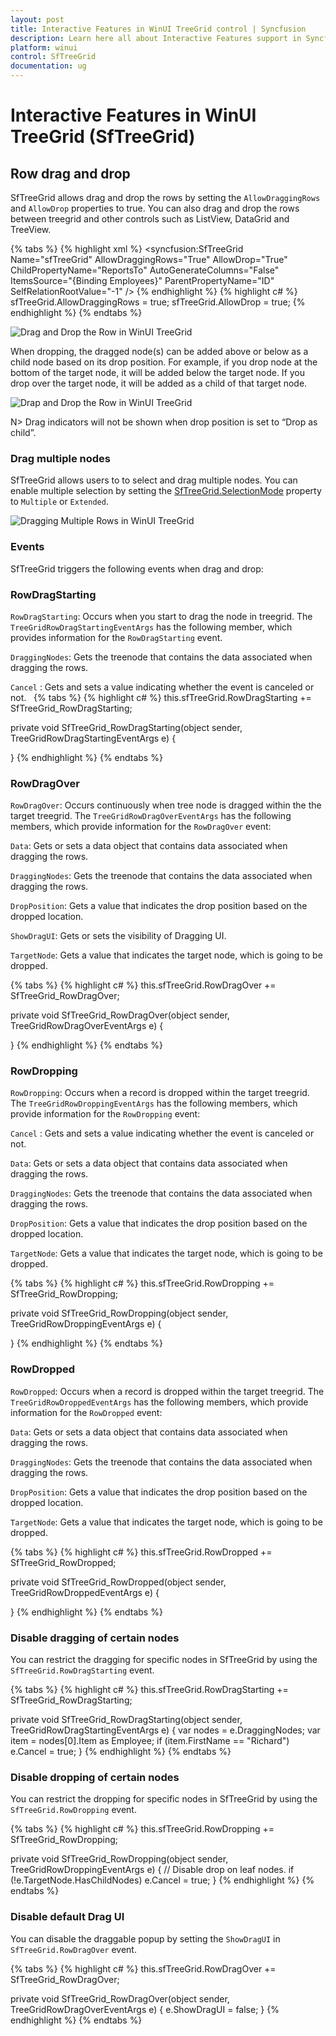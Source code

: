 ```yaml
---
layout: post
title: Interactive Features in WinUI TreeGrid control | Syncfusion
description: Learn here all about Interactive Features support in Syncfusion WinUI TreeGrid (SfTreeGrid) control and more.
platform: winui
control: SfTreeGrid
documentation: ug
---
```


# Interactive Features in WinUI TreeGrid (SfTreeGrid)

## Row drag and drop 

SfTreeGrid allows drag and drop the rows by setting the `AllowDraggingRows` and `AllowDrop` properties to true. You can also drag and drop the rows between treegrid and other controls such as ListView, DataGrid and TreeView. 

{% tabs %}
{% highlight xml %}
<syncfusion:SfTreeGrid Name="sfTreeGrid" 
                               AllowDraggingRows="True" 
                               AllowDrop="True" 
                               ChildPropertyName="ReportsTo" 
                               AutoGenerateColumns="False"                                  
                               ItemsSource="{Binding Employees}"
                               ParentPropertyName="ID"
                               SelfRelationRootValue="-1" />
{% endhighlight %}
{% highlight c# %}
sfTreeGrid.AllowDraggingRows = true;
sfTreeGrid.AllowDrop = true;
{% endhighlight %}
{% endtabs %}

![Drag and Drop the Row in WinUI TreeGrid](Row-Drag-and-Drop_images/draganddrop_img1.png)

When dropping, the dragged node(s) can be added above or below as a child node based on its drop position. For example, if you drop node at the bottom of the target node, it will be added below the target node. If you drop over the target node, it will be added as a child of that target node.

![Drap and Drop the Row in WinUI TreeGrid](Row-Drag-and-Drop_images/draganddrop_img3.png)

N> Drag indicators will not be shown when drop position is set to “Drop as child”.

### Drag multiple nodes

SfTreeGrid allows users to to select and drag multiple nodes. You can enable multiple selection by setting the [SfTreeGrid.SelectionMode](https://help.syncfusion.com/cr/winui/Syncfusion.UI.Xaml.Grids.SfGridBase.html#Syncfusion_UI_Xaml_Grids_SfGridBase_SelectionMode) property to `Multiple` or `Extended`.

![Dragging Multiple Rows in WinUI TreeGrid](Row-Drag-and-Drop_images/draganddrop_img3.png)

### Events

SfTreeGrid triggers the following events when drag and drop:

### RowDragStarting

`RowDragStarting`: Occurs when you start to drag the node in treegrid. The `TreeGridRowDragStartingEventArgs` has the following member, which provides information for the `RowDragStarting` event.

`DraggingNodes`: Gets the treenode that contains the data associated when dragging the rows.

`Cancel` :  Gets and sets a value indicating whether the event is canceled or not. 
  
{% tabs %}
{% highlight c# %}
this.sfTreeGrid.RowDragStarting += SfTreeGrid_RowDragStarting;

private void SfTreeGrid_RowDragStarting(object sender, TreeGridRowDragStartingEventArgs e)
{

}
{% endhighlight %}
{% endtabs %}

### RowDragOver

`RowDragOver`: Occurs continuously when tree node is dragged within the the target treegrid. The `TreeGridRowDragOverEventArgs` has the following members, which provide information for the `RowDragOver` event:

`Data`: Gets or sets a data object that contains data associated when dragging the rows.

`DraggingNodes`: Gets the treenode that contains the data associated when dragging the rows.

`DropPosition`: Gets a value that indicates the drop position based on the dropped location.

`ShowDragUI`: Gets or sets the visibility of Dragging UI.

`TargetNode`: Gets a value that indicates the target node, which is going to be dropped.

{% tabs %}
{% highlight c# %}
this.sfTreeGrid.RowDragOver += SfTreeGrid_RowDragOver;

private void SfTreeGrid_RowDragOver(object sender, TreeGridRowDragOverEventArgs e)
{

}
{% endhighlight %}
{% endtabs %}

### RowDropping

`RowDropping`: Occurs when a record is dropped within the target treegrid. The `TreeGridRowDroppingEventArgs` has the following members, which provide information for the `RowDropping` event:

`Cancel` :  Gets and sets a value indicating whether the event is canceled or not. 

`Data`: Gets or sets a data object that contains data associated when dragging the rows.

`DraggingNodes`: Gets the treenode that contains the data associated when dragging the rows.

`DropPosition`: Gets a value that indicates the drop position based on the dropped location.

`TargetNode`: Gets a value that indicates the target node, which is going to be dropped.

{% tabs %}
{% highlight c# %}
this.sfTreeGrid.RowDropping += SfTreeGrid_RowDropping;

private void SfTreeGrid_RowDropping(object sender, TreeGridRowDroppingEventArgs e)
{

}
{% endhighlight %}
{% endtabs %}

### RowDropped

`RowDropped`: Occurs when a record is dropped within the target treegrid. The `TreeGridRowDroppedEventArgs` has the following members, which provide information for the `RowDropped` event:

`Data`: Gets or sets a data object that contains data associated when dragging the rows.

`DraggingNodes`: Gets the treenode that contains the data associated when dragging the rows.

`DropPosition`: Gets a value that indicates the drop position based on the dropped location.

`TargetNode`: Gets a value that indicates the target node, which is going to be dropped.

{% tabs %}
{% highlight c# %}
this.sfTreeGrid.RowDropped += SfTreeGrid_RowDropped;

private void SfTreeGrid_RowDropped(object sender, TreeGridRowDroppedEventArgs e)
{
    
}
{% endhighlight %}
{% endtabs %}

### Disable dragging of certain nodes

You can restrict the dragging for specific nodes in SfTreeGrid by using the `SfTreeGrid.RowDragStarting` event.

{% tabs %}
{% highlight c# %}
this.sfTreeGrid.RowDragStarting += SfTreeGrid_RowDragStarting;

private void SfTreeGrid_RowDragStarting(object sender, TreeGridRowDragStartingEventArgs e)
{
    var nodes = e.DraggingNodes;
    var item = nodes[0].Item as Employee;
    if (item.FirstName == "Richard")
        e.Cancel = true;
}
{% endhighlight %}
{% endtabs %}

### Disable dropping of certain nodes

You can restrict the dropping for specific nodes in SfTreeGrid by using the `SfTreeGrid.RowDropping` event.

{% tabs %}
{% highlight c# %}
this.sfTreeGrid.RowDropping += SfTreeGrid_RowDropping;

private void SfTreeGrid_RowDropping(object sender, TreeGridRowDroppingEventArgs e)
{
    // Disable drop on leaf nodes.
    if (!e.TargetNode.HasChildNodes)
        e.Cancel = true;
}
{% endhighlight %}
{% endtabs %}

### Disable default Drag UI

You can disable the draggable popup by setting the `ShowDragUI` in `SfTreeGrid.RowDragOver` event.

{% tabs %}
{% highlight c# %}
this.sfTreeGrid.RowDragOver += SfTreeGrid_RowDragOver;

private void SfTreeGrid_RowDragOver(object sender, TreeGridRowDragOverEventArgs e)
{
    e.ShowDragUI = false;
}
{% endhighlight %}
{% endtabs %}